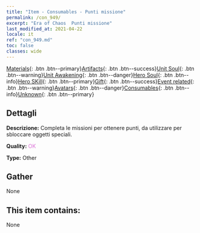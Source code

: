 ```yaml
---
title: "Item - Consumables - Punti missione"
permalink: /con_949/
excerpt: "Era of Chaos  Punti missione"
last_modified_at: 2021-04-22
locale: it
ref: "con_949.md"
toc: false
classes: wide
---
```

 [Materials](/ItemsIT/){: .btn .btn--primary}[Artifacts](/ItemsIT/Artifacts/){: .btn .btn--success}[Unit Soul](/ItemsIT/UnitSoul/){: .btn .btn--warning}[Unit Awakening](/ItemsIT/UnitAwakening/){: .btn .btn--danger}[Hero Soul](/ItemsIT/HeroSoul/){: .btn .btn--info}[Hero SKill](/ItemsIT/HeroSkill/){: .btn .btn--primary}[Gift](/ItemsIT/Gift/){: .btn .btn--success}[Event related](/ItemsIT/Events/){: .btn .btn--warning}[Avatars](/ItemsIT/Avatars/){: .btn .btn--danger}[Consumables](/ItemsIT/Consumables/){: .btn .btn--info}[Unknown](/ItemsIT/Unknown/){: .btn .btn--primary}

## Dettagli
 **Descrizione:** Completa le missioni per ottenere punti, da utilizzare per sbloccare oggetti speciali.

 **Quality:** <span style="color: #DA70D6">OK</span>

 **Type:** Other

## Gather

  None

## This item contains:

  None


